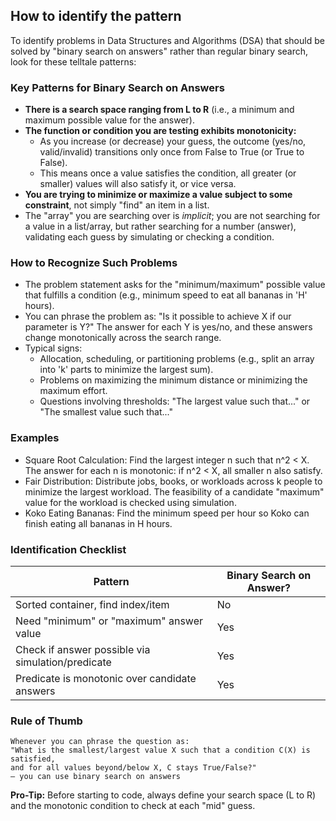 ## How to identify the pattern

To identify problems in Data Structures and Algorithms (DSA) that should be solved by "binary search on answers" rather than regular binary search, look for these telltale patterns:

### Key Patterns for Binary Search on Answers

- **There is a search space ranging from L to R** (i.e., a minimum and maximum possible value for the answer).
- **The function or condition you are testing exhibits monotonicity:**
  - As you increase (or decrease) your guess, the outcome (yes/no, valid/invalid) transitions only once from False to True (or True to False).
  - This means once a value satisfies the condition, all greater (or smaller) values will also satisfy it, or vice versa.
- **You are trying to minimize or maximize a value subject to some constraint**, not simply "find" an item in a list.
- The "array" you are searching over is *implicit*; you are not searching for a value in a list/array, but rather searching for a number (answer), validating each guess by simulating or checking a condition.

### How to Recognize Such Problems

- The problem statement asks for the "minimum/maximum" possible value that fulfills a condition (e.g., minimum speed to eat all bananas in 'H' hours).
- You can phrase the problem as: "Is it possible to achieve X if our parameter is Y?" The answer for each Y is yes/no, and these answers change monotonically across the search range.
- Typical signs:
  - Allocation, scheduling, or partitioning problems (e.g., split an array into 'k' parts to minimize the largest sum).
  - Problems on maximizing the minimum distance or minimizing the maximum effort.
  - Questions involving thresholds: "The largest value such that..." or "The smallest value such that..."

### Examples

- Square Root Calculation: Find the largest integer n such that n^2 < X. The answer for each n is monotonic: if n^2 < X, all smaller n also satisfy.
- Fair Distribution: Distribute jobs, books, or workloads across k people to minimize the largest workload. The feasibility of a candidate "maximum" value for the workload is checked using simulation.
- Koko Eating Bananas: Find the minimum speed per hour so Koko can finish eating all bananas in H hours.


### Identification Checklist
| Pattern	  | Binary Search on Answer? |
| ----------- | ------------------------ |
| Sorted container, find index/item	| No |
| Need "minimum" or "maximum" answer value	| Yes |
| Check if answer possible via simulation/predicate	| Yes |
| Predicate is monotonic over candidate answers	| Yes |

### Rule of Thumb

    Whenever you can phrase the question as:
    "What is the smallest/largest value X such that a condition C(X) is satisfied,
    and for all values beyond/below X, C stays True/False?"
    — you can use binary search on answers


**Pro-Tip:** Before starting to code, always define your search space (L to R) and the monotonic condition to check at each "mid" guess.